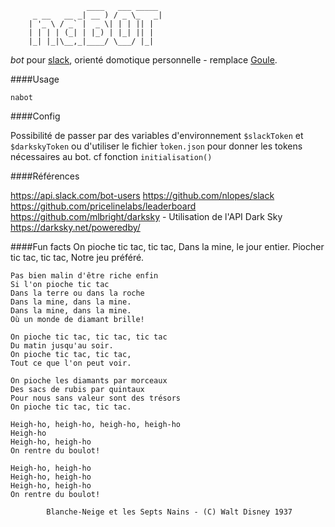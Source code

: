                                       
                     ____   ___ _____ 
         _ __   __ _| __ ) / _ \_   _|
        | '_ \ / _` |  _ \| | | || |  
        | | | | (_| | |_) | |_| || |  
        |_| |_|\__,_|____/ \___/ |_|  
                              

*bot* pour [slack](http://www.slack.com), orienté domotique personnelle - remplace [Goule](https://github.com/jraigneau/goule).


####Usage

`nabot`


####Config

Possibilité de passer par des variables d'environnement `$slackToken` et `$darkskyToken`  ou d'utiliser le fichier ̀`token.json` pour donner les tokens nécessaires au bot.
cf fonction `initialisation()`


####Références

<https://api.slack.com/bot-users>
<https://github.com/nlopes/slack>
<https://github.com/pricelinelabs/leaderboard>
<https://github.com/mlbright/darksky> - Utilisation de l'API Dark Sky <https://darksky.net/poweredby/>


####Fun facts
    On pioche tic tac, tic tac,
    Dans la mine, le jour entier.
    Piocher tic tac, tic tac,
    Notre jeu préféré.

    Pas bien malin d'être riche enfin
    Si l'on pioche tic tac
    Dans la terre ou dans la roche
    Dans la mine, dans la mine.
    Dans la mine, dans la mine.
    Où un monde de diamant brille!

    On pioche tic tac, tic tac, tic tac
    Du matin jusqu'au soir.
    On pioche tic tac, tic tac,
    Tout ce que l'on peut voir.

    On pioche les diamants par morceaux
    Des sacs de rubis par quintaux
    Pour nous sans valeur sont des trésors
    On pioche tic tac, tic tac.

    Heigh-ho, heigh-ho, heigh-ho, heigh-ho
    Heigh-ho
    Heigh-ho, heigh-ho
    On rentre du boulot!

    Heigh-ho, heigh-ho
    Heigh-ho, heigh-ho
    Heigh-ho, heigh-ho
    On rentre du boulot!

            Blanche-Neige et les Septs Nains - (C) Walt Disney 1937
